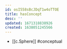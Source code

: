 ```yaml
---
id: osI558sBcJDqT1w4oTTOE
title: hasConcept
desc: ''
updated: 1671318838926
created: 1638051245566
---
```




- [[c.Sphere]] #conceptual
